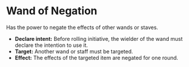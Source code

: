 # Wand of Negation

Has the power to negate the effects of other wands or staves.

- **Declare intent:** Before rolling initiative, the wielder of the wand must declare the intention to use it.
- **Target:** Another wand or staff must be targeted.
- **Effect:** The effects of the targeted item are negated for one round.